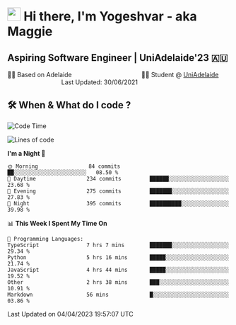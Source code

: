<h1><img src="https://emojis.slackmojis.com/emojis/images/1531849430/4246/blob-sunglasses.gif?1531849430" width="30"/> Hi there, I'm Yogeshvar - aka Maggie</h1>

## Aspiring Software Engineer | UniAdelaide'23 🇦🇺  
🏂🏻  Based on Adelaide &nbsp;&nbsp;&nbsp;&nbsp;&nbsp;&nbsp;&nbsp;&nbsp;&nbsp;&nbsp;&nbsp;&nbsp;&nbsp;&nbsp;&nbsp;&nbsp;&nbsp;&nbsp;&nbsp;&nbsp;&nbsp;&nbsp;&nbsp;&nbsp;&nbsp;&nbsp;&nbsp;&nbsp;&nbsp;&nbsp;&nbsp;&nbsp;&nbsp;&nbsp;&nbsp;&nbsp;&nbsp;&nbsp;&nbsp;👨‍💻 Student @ [UniAdelaide](https://www.adelaide.edu.au)   &nbsp;&nbsp;&nbsp;&nbsp;&nbsp;&nbsp;&nbsp;&nbsp;&nbsp;&nbsp;&nbsp;&nbsp;&nbsp;&nbsp;&nbsp;&nbsp;&nbsp;&nbsp;&nbsp;&nbsp;&nbsp;&nbsp;&nbsp;&nbsp;&nbsp;&nbsp;&nbsp;&nbsp;&nbsp;&nbsp;&nbsp;Last Updated: 30/06/2021

## 🛠 When & What do I code ?  

<!--START_SECTION:waka-->
![Code Time](http://img.shields.io/badge/Code%20Time-2%2C067%20hrs%202%20mins-blue)

![Lines of code](https://img.shields.io/badge/From%20Hello%20World%20I%27ve%20Written-3.5%20million%20lines%20of%20code-blue)

**I'm a Night 🦉** 

```text
🌞 Morning                84 commits          ██░░░░░░░░░░░░░░░░░░░░░░░   08.50 % 
🌆 Daytime                234 commits         ██████░░░░░░░░░░░░░░░░░░░   23.68 % 
🌃 Evening                275 commits         ███████░░░░░░░░░░░░░░░░░░   27.83 % 
🌙 Night                  395 commits         ██████████░░░░░░░░░░░░░░░   39.98 % 
```


📊 **This Week I Spent My Time On** 

```text
💬 Programming Languages: 
TypeScript               7 hrs 7 mins        ███████░░░░░░░░░░░░░░░░░░   29.34 % 
Python                   5 hrs 16 mins       █████░░░░░░░░░░░░░░░░░░░░   21.74 % 
JavaScript               4 hrs 44 mins       █████░░░░░░░░░░░░░░░░░░░░   19.52 % 
Other                    2 hrs 38 mins       ███░░░░░░░░░░░░░░░░░░░░░░   10.91 % 
Markdown                 56 mins             █░░░░░░░░░░░░░░░░░░░░░░░░   03.86 % 
```


 Last Updated on 04/04/2023 19:57:07 UTC
<!--END_SECTION:waka-->
